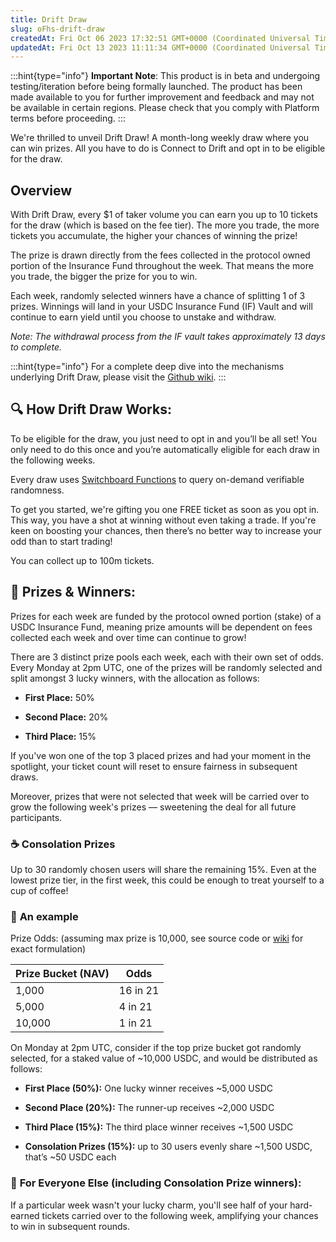 ```yaml
---
title: Drift Draw
slug: oFhs-drift-draw
createdAt: Fri Oct 06 2023 17:32:51 GMT+0000 (Coordinated Universal Time)
updatedAt: Fri Oct 13 2023 11:11:34 GMT+0000 (Coordinated Universal Time)
---
```


:::hint{type="info"}
**Important Note**: This product is in beta and undergoing testing/iteration before being formally launched. The product has been made available to you for further improvement and feedback and may not be available in certain regions. Please check that you comply with Platform terms before proceeding.&#x20;
:::



We're thrilled to unveil Drift Draw! A month-long weekly draw where you can win prizes. All you have to do is Connect to Drift and opt in to be eligible for the draw.

## Overview

With Drift Draw, every $1 of taker volume you can earn you up to 10 tickets for the draw (which is based on the fee tier). The more you trade, the more tickets you accumulate, the higher your chances of winning the prize!

The prize is drawn directly from the fees collected in the protocol owned portion of the Insurance Fund throughout the week. That means the more you trade, the bigger the prize for you to win.&#x20;

Each week, randomly selected winners have a chance of splitting 1 of 3 prizes. Winnings will land in your USDC Insurance Fund (IF) Vault and will continue to earn yield until you choose to unstake and withdraw.

*Note: The withdrawal process from the IF vault takes approximately 13 days to complete.*

:::hint{type="info"}
For a complete deep dive into the mechanisms underlying Drift Draw, please visit the [Github wiki](https://github.com/drift-labs/drift-competitions/wiki/).
:::



## 🔍 **How Drift Draw Works:**

To be eligible for the draw, you just need to opt in and you’ll be all set! You only need to do this once and you’re automatically eligible for each draw in the following weeks.

Every draw uses [Switchboard Functions](https://docs.switchboard.xyz/functions) to query on-demand verifiable randomness.

To get you started, we're gifting you one FREE ticket as soon as you opt in. This way, you have a shot at winning without even taking a trade. If you're keen on boosting your chances, then there’s no better way to increase your odd than to start trading!

You can collect up to 100m tickets.

## 🌟 **Prizes & Winners:**

Prizes for each week are funded by the protocol owned portion (stake) of a USDC Insurance Fund, meaning prize amounts will be dependent on fees collected each week and over time can continue to grow!&#x20;

There are 3 distinct prize pools each week, each with their own set of odds. Every Monday at 2pm UTC, one of the prizes will be randomly selected and split amongst 3 lucky winners, with the allocation as follows:

*   **First Place:** 50%

*   **Second Place:** 20%

*   **Third Place:** 15%

If you've won one of the top 3 placed prizes and had your moment in the spotlight, your ticket count will reset to ensure fairness in subsequent draws.

Moreover, prizes that were not selected that week will be carried over to grow the following week's prizes — sweetening the deal for all future participants.

### **☕ Consolation Prizes**

Up to 30 randomly chosen users will share the remaining 15%. Even at the lowest prize tier, in the first week, this could be enough to treat yourself to a cup of coffee!

### 🔬 **An example**

Prize Odds: (assuming max prize is 10,000, see source code or [wiki](https://github.com/drift-labs/drift-competitions/wiki/Giveaway#prize-buckets-formulation) for exact formulation)

| Prize Bucket (NAV) | Odds     |
| ------------------ | -------- |
| 1,000              | 16 in 21 |
| 5,000              | 4 in 21  |
| 10,000             | 1 in 21  |

On Monday at 2pm UTC, consider if the top prize bucket got randomly selected, for a staked value of \~10,000 USDC, and would be distributed as follows:

*   **First Place (50%):** One lucky winner receives \~5,000 USDC

*   **Second Place (20%):** The runner-up receives \~2,000 USDC

*   **Third Place (15%):** The third place winner receives \~1,500 USDC

*   **Consolation Prizes (15%):** up to 30 users evenly share \~1,500 USDC, that’s \~50 USDC each

### 🤞 **For Everyone Else (including Consolation Prize winners):**

If a particular week wasn't your lucky charm, you'll see half of your hard-earned tickets carried over to the following week, amplifying your chances to win in subsequent rounds.
